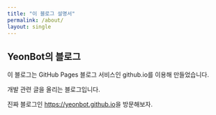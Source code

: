 ```yaml
---
title: "이 블로그 설명서"
permalink: /about/
layout: single
---
```


## YeonBot의 블로그

이 블로그는 GitHub Pages 블로그 서비스인 github.io를 이용해 만들었습니다.

개발 관련 글을 올리는 블로그입니다.

진짜 블로그인 <https://yeonbot.github.io>을 방문해보자.
